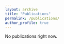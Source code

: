 ```yaml
---
layout: archive
title: "Publications"
permalink: /publications/
author_profile: true
---
```


No publications right now.
